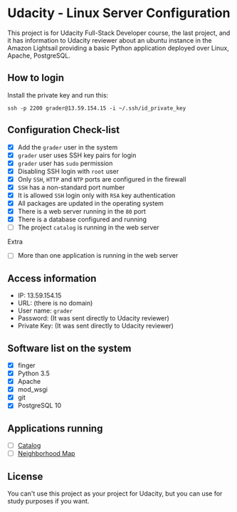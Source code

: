 # Udacity - Linux Server Configuration
This project is for Udacity Full-Stack Developer course, the last project, and it has information to Udacity reviewer about an ubuntu instance in the Amazon Lightsail providing a basic Python application deployed over Linux, Apache, PostgreSQL.

## How to login

Install the private key and run this:

    ssh -p 2200 grader@13.59.154.15 -i ~/.ssh/id_private_key

## Configuration Check-list
- [X] Add the `grader` user in the system
- [X] `grader` user uses SSH key pairs for login
- [X] `grader` user has `sudo` permission
- [X] Disabling SSH login with `root` user
- [X] Only `SSH`, `HTTP` and `NTP` ports are configured in the firewall
- [X] `SSH` has a non-standard port number
- [X] It is allowed `SSH` login only with `RSA` key authentication
- [X] All packages are updated in the operating system
- [X] There is a web server running in the `80` port
- [X] There is a database configured and running
- [ ] The project `catalog` is running in the web server

Extra
- [ ] More than one application is running in the web server

## Access information
- IP: 13.59.154.15
- URL: (there is no domain)
- User name: `grader`
- Password: (It was sent directly to Udacity reviewer)
- Private Key: (It was sent directly to Udacity reviewer)

## Software list on the system
- [X] finger
- [X] Python 3.5
- [X] Apache
- [X] mod_wsgi
- [X] git
- [X] PostgreSQL 10

## Applications running
- [ ] [Catalog](https://github.com/klassmann/udacity-neighborhood-map)
- [ ] [Neighborhood Map](https://github.com/klassmann/udacity-catalog)

## License
You can't use this project as your project for Udacity, but you can use for study purposes if you want.
